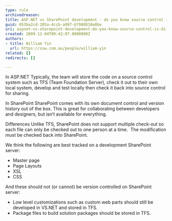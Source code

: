 ```yaml
---
type: rule
archivedreason: 
title: ASP.NET vs SharePoint development - do you know source control is different?
guid: 053ba2cd-205a-4ccb-a997-67988818e8be
uri: aspnet-vs-sharepoint-development-do-you-know-source-control-is-different
created: 2009-12-04T09:42:07.0000000Z
authors:
- title: William Yin
  url: https://ssw.com.au/people/william-yin
related: []
redirects: []

---
```


In ASP.NET
 Typically, the team will store the code on a source control system such as TFS (Team Foundation Server), check it out to their own local system, develop and test locally then check it back into source control for sharing.

In SharePoint
 SharePoint comes with its own document control and version history out of the box. This is great for collaborating between developers and designers, but isn’t available for everything.

Differences
 Unlike TFS, SharePoint does not support multiple check-out so each file can only be checked out to one person at a time.  The modification must be checked back into SharePoint.

<!--endintro-->

We think the following are best tracked on a development SharePoint server:

* Master page
* Page Layouts
* XSL
* CSS


And these should not (or cannot) be version controlled on SharePoint server:

* Low level customizations such as custom web parts should still be developed in VS.NET and stored in TFS.
* Package files to build solution packages should be stored in TFS.

